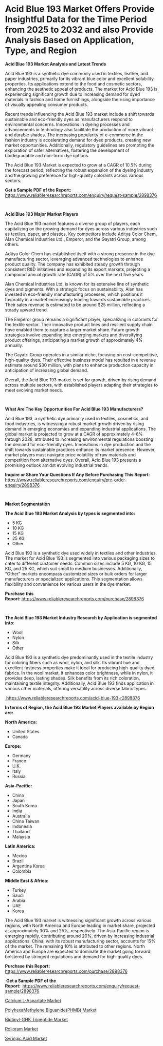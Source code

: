 <p><h1>Acid Blue 193 Market Offers Provide Insightful Data for the Time Period from 2025 to 2032 and also Provide Analysis Based on Application, Type, and Region</h1></p><p><strong>Acid Blue 193 Market Analysis and Latest Trends</strong></p>
<p><p>Acid Blue 193 is a synthetic dye commonly used in textiles, leather, and paper industries, primarily for its vibrant blue color and excellent solubility properties. Its applications extend to the food and cosmetic sectors, enhancing the aesthetic appeal of products. The market for Acid Blue 193 is experiencing significant growth due to increasing demand for dyed materials in fashion and home furnishings, alongside the rising importance of visually appealing consumer products.</p><p>Recent trends influencing the Acid Blue 193 market include a shift towards sustainable and eco-friendly dyes as manufacturers respond to environmental concerns. Innovations in dyeing processes and advancements in technology also facilitate the production of more vibrant and durable shades. The increasing popularity of e-commerce in the fashion industry is accelerating demand for dyed products, creating new market opportunities. Additionally, regulatory guidelines are prompting the exploration of safer alternatives, fostering the development of biodegradable and non-toxic dye options.</p><p>The Acid Blue 193 Market is expected to grow at a CAGR of 10.5% during the forecast period, reflecting the robust expansion of the dyeing industry and the growing preference for high-quality colorants across various sectors.</p></p>
<p><strong>Get a Sample PDF of the Report:&nbsp;</strong> <a href="https://www.reliableresearchreports.com/enquiry/request-sample/2898376?utm_campaign=83&utm_medium=2&utm_source=Github&utm_content=ia&utm_term=15032025&utm_id=acid-blue-193">https://www.reliableresearchreports.com/enquiry/request-sample/2898376</a></p>
<p>&nbsp;</p>
<p><strong>Acid Blue 193 Major Market Players</strong></p>
<p><p>The Acid Blue 193 market features a diverse group of players, each capitalizing on the growing demand for dyes across various industries such as textiles, paper, and plastics. Key competitors include Aditya Color Chem, Alan Chemical Industries Ltd., Emperor, and the Gayatri Group, among others.</p><p>Aditya Color Chem has established itself with a strong presence in the dye manufacturing sector, leveraging advanced technologies to enhance product quality. The company has exhibited steady growth through consistent R&D initiatives and expanding its export markets, projecting a compound annual growth rate (CAGR) of 5% over the next five years. </p><p>Alan Chemical Industries Ltd. is known for its extensive line of synthetic dyes and pigments. With a strategic focus on sustainability, Alan has invested in eco-friendly manufacturing processes, which positions it favorably in a market increasingly leaning towards sustainable practices. Their sales revenue is estimated to be around $25 million, reflecting a steady upward trend.</p><p>The Emperor group remains a significant player, specializing in colorants for the textile sector. Their innovative product lines and resilient supply chain have enabled them to capture a larger market share. Future growth strategies involve expanding into emerging markets and diversifying product offerings, anticipating a market growth of approximately 4% annually.</p><p>The Gayatri Group operates in a similar niche, focusing on cost-competitive, high-quality dyes. Their effective business model has resulted in a revenue estimate around $30 million, with plans to enhance production capacity in anticipation of increasing global demand.</p><p>Overall, the Acid Blue 193 market is set for growth, driven by rising demand across multiple sectors, with established players adapting their strategies to meet evolving market needs.</p></p>
<p>&nbsp;</p>
<p><strong>What Are The Key Opportunities For Acid Blue 193 Manufacturers?</strong></p>
<p><p>Acid Blue 193, a synthetic dye primarily used in textiles, cosmetics, and food industries, is witnessing a robust market growth driven by rising demand in emerging economies and expanding industrial applications. The global market is projected to grow at a CAGR of approximately 4-6% through 2028, attributed to increasing environmental regulations boosting the demand for eco-friendly dyes. Innovations in dye production and the shift towards sustainable practices enhance its market presence. However, market players must navigate price volatility of raw materials and competition from alternative dyes. Overall, Acid Blue 193 presents a promising outlook amidst evolving industrial trends.</p></p>
<p><strong>Inquire or Share Your Questions If Any Before Purchasing This Report:</strong> <a href="https://www.reliableresearchreports.com/enquiry/pre-order-enquiry/2898376?utm_campaign=83&utm_medium=2&utm_source=Github&utm_content=ia&utm_term=15032025&utm_id=acid-blue-193">https://www.reliableresearchreports.com/enquiry/pre-order-enquiry/2898376</a></p>
<p>&nbsp;</p>
<p><strong>Market Segmentation</strong></p>
<p><strong>The Acid Blue 193 Market Analysis by types is segmented into:</strong></p>
<p><ul><li>5 KG</li><li>10 KG</li><li>15 KG</li><li>25 KG</li><li>Other</li></ul></p>
<p><p>Acid Blue 193 is a synthetic dye used widely in textiles and other industries. The market for Acid Blue 193 is segmented into various packaging sizes to cater to different customer needs. Common sizes include 5 KG, 10 KG, 15 KG, and 25 KG, which suit small to medium businesses. Additionally, "Other" markets encompass customized sizes or bulk orders for larger manufacturers or specialized applications. This segmentation allows flexibility and convenience for various users in the dye market.</p></p>
<p><strong>Purchase this Report:&nbsp;</strong><a href="https://www.reliableresearchreports.com/purchase/2898376?utm_campaign=83&utm_medium=2&utm_source=Github&utm_content=ia&utm_term=15032025&utm_id=acid-blue-193">https://www.reliableresearchreports.com/purchase/2898376</a></p>
<p>&nbsp;</p>
<p><strong>The Acid Blue 193 Market Industry Research by Application is segmented into:</strong></p>
<p><ul><li>Wool</li><li>Nylon</li><li>Silk</li><li>Other</li></ul></p>
<p><p>Acid Blue 193 is a synthetic dye predominantly used in the textile industry for coloring fibers such as wool, nylon, and silk. Its vibrant hue and excellent fastness properties make it ideal for producing high-quality dyed fabrics. In the wool market, it enhances color brightness, while in nylon, it provides deep, lasting shades. Silk benefits from its rich coloration, maintaining textile integrity. Additionally, Acid Blue 193 finds application in various other materials, offering versatility across diverse fabric types.</p></p>
<p><a href="https://www.reliableresearchreports.com/acid-blue-193-r2898376?utm_campaign=83&utm_medium=2&utm_source=Github&utm_content=ia&utm_term=15032025&utm_id=acid-blue-193">&nbsp;https://www.reliableresearchreports.com/acid-blue-193-r2898376</a></p>
<p><strong>In terms of Region, the Acid Blue 193 Market Players available by Region are:</strong></p>
<p>
    <p> <strong> North America: </strong>
        <ul>
            <li>United States</li>
            <li>Canada</li>
        </ul>
        </p> 
    <p> <strong> Europe: </strong>
        <ul>
            <li>Germany</li>
            <li>France</li>
            <li>U.K.</li>
            <li>Italy</li>
            <li>Russia</li>
        </ul>
        </p> 
    <p> <strong> Asia-Pacific: </strong>
        <ul>
            <li>China</li>
            <li>Japan</li>
            <li>South Korea</li>
            <li>India</li>
            <li>Australia</li>
            <li>China Taiwan</li>
            <li>Indonesia</li>
            <li>Thailand</li>
            <li>Malaysia</li>
        </ul>
        </p> 
    <p> <strong> Latin America: </strong>
        <ul>
            <li>Mexico</li>
            <li>Brazil</li>
            <li>Argentina Korea</li>
            <li>Colombia</li>
        </ul>
        </p> 
    <p> <strong> Middle East & Africa: </strong>
        <ul>
            <li>Turkey</li>
            <li>Saudi</li>
            <li>Arabia</li>
            <li>UAE</li>
            <li>Korea</li>
        </ul>
    </p>
    </p>
<p><p>The Acid Blue 193 market is witnessing significant growth across various regions, with North America and Europe leading in market share, projected at approximately 30% and 25%, respectively. The Asia-Pacific region is emerging rapidly, contributing around 20%, driven by increasing industrial applications. China, with its robust manufacturing sector, accounts for 15% of the market. The remaining 10% is attributed to other regions. North America and Europe are expected to dominate the market going forward, bolstered by stringent regulations and demand for high-quality dyes.</p></p>
<p><strong>Purchase this Report: </strong><a href="https://www.reliableresearchreports.com/purchase/2898376?utm_campaign=83&utm_medium=2&utm_source=Github&utm_content=ia&utm_term=15032025&utm_id=acid-blue-193">https://www.reliableresearchreports.com/purchase/2898376</a></p>
<p>&nbsp;<strong>Get a Sample PDF of the Report:&nbsp;&nbsp;</strong><a href="https://www.reliableresearchreports.com/enquiry/request-sample/2898376?utm_campaign=83&utm_medium=2&utm_source=Github&utm_content=ia&utm_term=15032025&utm_id=acid-blue-193">https://www.reliableresearchreports.com/enquiry/request-sample/2898376</a></p>
<p><strong></strong></p>
<p><p><a href="https://github.com/abidomamen/Market-Research-Report-List-1/blob/main/calcium-l-aspartate-market.md?utm_campaign=83&utm_medium=2&utm_source=Github&utm_content=ia&utm_term=15032025&utm_id=acid-blue-193">Calcium L-Aspartate Market</a></p><p><a href="https://github.com/baheraennika/Market-Research-Report-List-1/blob/main/polyhexamethylene-biguanidephmb-market.md?utm_campaign=83&utm_medium=2&utm_source=Github&utm_content=ia&utm_term=15032025&utm_id=acid-blue-193">PolyhexaMethylene Biguanide(PHMB) Market</a></p><p><a href="https://github.com/elroddrewspm/Market-Research-Report-List-1/blob/main/biotinyl-ghk-tripeptide-market.md?utm_campaign=83&utm_medium=2&utm_source=Github&utm_content=ia&utm_term=15032025&utm_id=acid-blue-193">Biotinyl-GHK Tripeptide Market</a></p><p><a href="https://github.com/adelanwkadua/Market-Research-Report-List-1/blob/main/rolipram-market.md?utm_campaign=83&utm_medium=2&utm_source=Github&utm_content=ia&utm_term=15032025&utm_id=acid-blue-193">Rolipram Market</a></p><p><a href="https://github.com/mokeleveisel/Market-Research-Report-List-1/blob/main/syringic-acid-market.md?utm_campaign=83&utm_medium=2&utm_source=Github&utm_content=ia&utm_term=15032025&utm_id=acid-blue-193">Syringic Acid Market</a></p></p>
